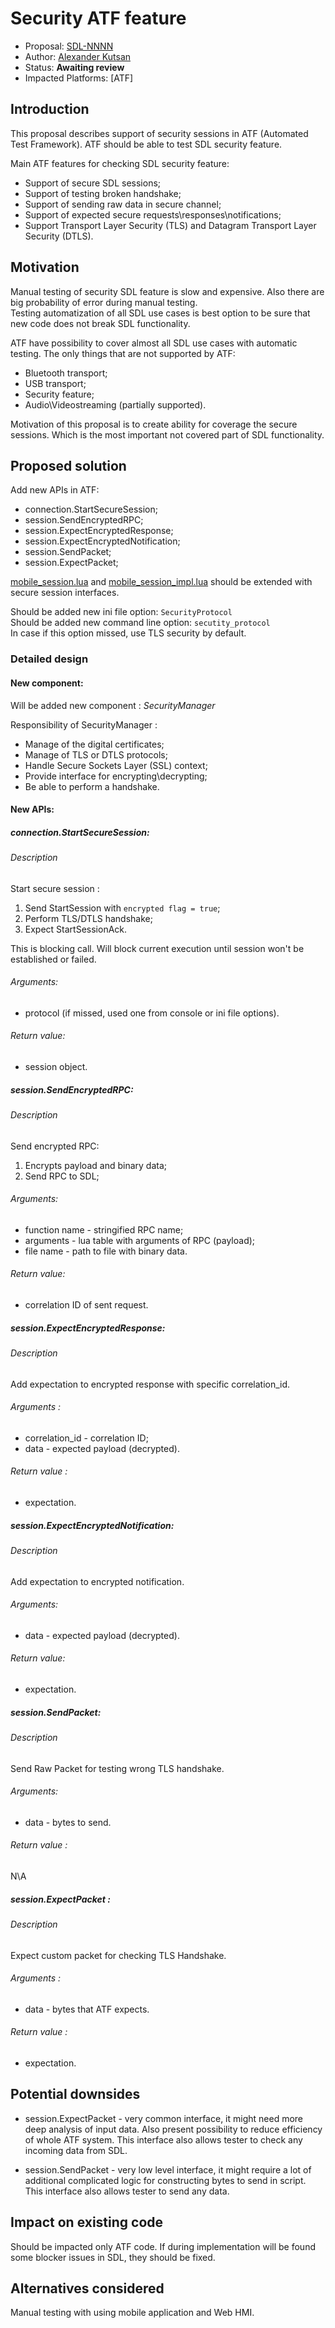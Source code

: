 # Security ATF feature

* Proposal: [SDL-NNNN](NNNN-atf_security_proposal.md)
* Author: [Alexander Kutsan](https://github.com/LuxoftAKutsan)
* Status: **Awaiting review**
* Impacted Platforms: [ATF]

## Introduction

This proposal describes support of security sessions in ATF (Automated Test Framework).
ATF should be able to test SDL security feature.

Main ATF features for checking SDL security feature:
 - Support of secure SDL sessions;
 - Support of testing broken handshake;
 - Support of sending raw data in secure channel;
 - Support of expected secure requests\responses\notifications;
 - Support Transport Layer Security (TLS) and Datagram Transport Layer Security (DTLS). 

## Motivation

Manual testing of security SDL feature is slow and expensive. Also there are big probability of error during manual testing.\
Testing automatization of all SDL use cases is best option to be sure that new code does not break SDL functionality.

ATF have possibility to cover almost all SDL use cases with automatic testing. 
The only things that are not supported by ATF:
 - Bluetooth transport;
 - USB transport;
 - Security feature;
 - Audio\Videostreaming (partially supported).
 
Motivation of this proposal is to create ability for coverage the secure sessions. Which is the most important not covered part of SDL functionality.

## Proposed solution

Add new APIs in ATF:
 - connection.StartSecureSession;
 - session.SendEncryptedRPC;
 - session.ExpectEncryptedResponse;
 - session.ExpectEncryptedNotification;
 - session.SendPacket; 
 - session.ExpectPacket;
 
[mobile_session.lua](https://github.com/smartdevicelink/sdl_atf/blob/master/modules/mobile_session.lua) and 
[mobile_session_impl.lua](https://github.com/smartdevicelink/sdl_atf/blob/master/modules/mobile_session_impl.lua) should be extended with secure session interfaces. 

Should be added new ini file option: `SecurityProtocol`\
Should be added new command line option: `secutity_protocol`\
In case if this option missed, use TLS security by default.

### Detailed design

#### New component: 
Will be added new component : *SecurityManager* 

Responsibility of SecurityManager :
 - Manage of the digital certificates;
 - Manage of TLS or DTLS protocols; 
 - Handle Secure Sockets Layer (SSL) context;
 - Provide interface for encrypting\decrypting;
 - Be able to perform a handshake.

#### New APIs: 

##### connection.StartSecureSession:
###### Description
 Start secure session :
  1. Send StartSession with `encrypted flag = true`;
  2. Perform TLS/DTLS handshake; 
  3. Expect StartSessionAck.
  
  This is blocking call. Will block current execution until session won't be established or failed.
###### Arguments:
  - protocol (if missed, used one from console or ini file options).
###### Return value:
  - session object.
  
##### session.SendEncryptedRPC:
###### Description
 Send encrypted RPC:
  1. Encrypts payload and binary data;
  2. Send RPC to SDL;
###### Arguments:
  - function name - stringified RPC name;  
  - arguments  - lua table with arguments of RPC (payload);
  - file name - path to file with binary data.
###### Return value:
  - correlation ID of sent request.

##### session.ExpectEncryptedResponse:
###### Description
 Add expectation to encrypted response with specific correlation_id.
###### Arguments :
  - correlation_id - correlation ID;
  - data  - expected payload (decrypted).
###### Return value :
  - expectation.
  
##### session.ExpectEncryptedNotification:
###### Description
 Add expectation to encrypted notification.
###### Arguments:
  - data - expected payload (decrypted).
###### Return value:
  - expectation.
  
##### session.SendPacket:
###### Description
Send Raw Packet for testing wrong TLS handshake.
###### Arguments:
  - data - bytes to send.
###### Return value :
  N\A
  
##### session.ExpectPacket :
###### Description
Expect custom packet for checking TLS Handshake.
###### Arguments :
  - data - bytes that ATF expects.
###### Return value :
  - expectation.

## Potential downsides

- session.ExpectPacket - very common interface, it might need more deep analysis of input data. Also present possibility to reduce efficiency of whole ATF system. This interface also allows tester to check any incoming data from SDL.

- session.SendPacket - very low level interface, it might require a lot of additional complicated logic for constructing bytes to send in script. This interface also allows tester to send any data.

## Impact on existing code

Should be impacted only ATF code.
If during implementation will be found some blocker issues in SDL, they should be fixed.

## Alternatives considered
Manual testing with using mobile application and Web HMI. 
